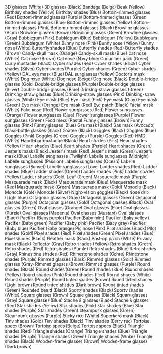 3D glasses (White)
3D glasses (Black)
Bandage (Beige)
Beak (Yellow)
Birthday shades (Yellow)
Birthday shades (Blue)
Bottom-rimmed glasses (Red)
Bottom-rimmed glasses (Purple)
Bottom-rimmed glasses (Green)
Bottom-rimmed glasses (Blue)
Bottom-rimmed glasses (Yellow)
Bottom-rimmed glasses (Pink)
Bottom-rimmed glasses (Black)
Browline glasses (Black)
Browline glasses (Brown)
Browline glasses (Green)
Browline glasses (Gray)
Bubblegum (Pink)
Bubblegum (Blue)
Bubblegum (Yellow)
Bubblegum (Green)
Bubblegum (White)
Bunny nose (Pink)
Bunny nose (Yellow)
Bunny nose (White)
Butterfly shades (Blue)
Butterfly shades (Red)
Butterfly shades (Brown)
Candy-skull mask (Orange)
Candy-skull mask (Blue)
Cat nose (White)
Cat nose (Brown)
Cat nose (Navy blue)
Cucumber pack (Green)
Curly mustache (Black)
Cyber shades (Red)
Cyber shades (Black)
Cyber shades (Silver)
Cyber shades (Purple)
Cyber shades (Green)
Cyber shades (Yellow)
DAL eye mask (Blue)
DAL sunglasses (Yellow)
Doctor's mask (White)
Dog nose (White)
Dog nose (Beige)
Dog nose (Black)
Double-bridge glasses (Gold)
Double-bridge glasses (Purple)
Double-bridge glasses (Silver)
Double-bridge glasses (Blue)
Drinking-straw glasses (Green)
Drinking-straw glasses (Blue)
Drinking-straw glasses (Pink)
Drinking-straw glasses (White)
Eye mask (Blue)
Eye mask (Pink)
Eye mask (Gray)
Eye mask (Green)
Eye mask (Orange)
Eye mask (Red)
Eye patch (Black)
Facial mask (White)
Fake nose (Red)
Flower sunglasses (Red)
Flower sunglasses (Orange)
Flower sunglasses (Blue)
Flower sunglasses (Purple)
Flower sunglasses (Green)
Food mess (Pasta)
Funny glasses (Brown)
Funny glasses (Pink)
Funny glasses (Blue)
Gas mask (Black)
Gas mask (Avocado)
Glass-bottle glasses (Black)
Goatee (Black)
Goggles (Black)
Goggles (Blue)
Goggles (Pink)
Goggles (Green)
Goggles (Purple)
Goggles (Red)
HMD (White)
Handlebar mustache (Black)
Heart shades (Pink)
Heart shades (Yellow)
Heart shades (Blue)
Heart shades (Purple)
Heart shades (Green)
Jester's mask (Black)
Jester's mask (Red)
Jester's mask (Green)
Jester's mask (Blue)
Labelle sunglasses (Twilight)
Labelle sunglasses (Midnight)
Labelle sunglasses (Passion)
Labelle sunglasses (Ocean)
Labelle sunglasses (Sunset)
Labelle sunglasses (Love)
Ladder shades (Red)
Ladder shades (Blue)
Ladder shades (Green)
Ladder shades (Pink)
Ladder shades (Yellow)
Ladder shades (Gold)
Leaf (Green)
Masquerade mask (Purple)
Masquerade mask (Black)
Masquerade mask (Blue)
Masquerade mask (Red)
Masquerade mask (Green)
Masquerade mask (Gold)
Monocle (Black)
Monocle (Gold)
Monocle (Silver)
Night-vision goggles (Black)
Nose drip (Light blue)
Octagonal glasses (Gray)
Octagonal glasses (Green)
Octagonal glasses (Purple)
Octagonal glasses (Gold)
Octagonal glasses (Black)
Oval glasses (Green)
Oval glasses (Orange)
Oval glasses (Blue)
Oval glasses (Purple)
Oval glasses (Magenta)
Oval glasses (Mustard)
Oval glasses (Black)
Pacifier (Baby purple)
Pacifier (Baby mint)
Pacifier (Baby yellow)
Pacifier (Baby green)
Pacifier (Baby pink)
Pacifier (Baby gray)
Pacifier (Baby blue)
Pacifier (Baby orange)
Pig nose (Pink)
Pilot shades (Black)
Pilot shades (Gold)
Pixel shades (Red)
Pixel shades (Green)
Pixel shades (Blue)
Pixel shades (Black)
Pleather mask (Black)
Post-op patch (White)
Privacy mask (Black)
Reflector (Gray)
Retro shades (Yellow)
Retro shades (Green)
Retro shades (Red)
Retro shades (Purple)
Retro shades (Blue)
Retro shades (Gray)
Rhinestone shades (Red)
Rhinestone shades (Ochre)
Rhinestone shades (Purple)
Rimmed glasses (Black)
Rimmed glasses (Gold)
Rimmed glasses (Gray)
Rimmed glasses (Brown)
Rimmed glasses (Purple)
Round shades (Black)
Round shades (Green)
Round shades (Blue)
Round shades (Yellow)
Round shades (Pink)
Round shades (Red)
Round shades (White)
Round shades (Purple)
Round tinted shades (Brown)
Round tinted shades (Light brown)
Round tinted shades (Dark brown)
Round tinted shades (Green)
Rounded beard (Black)
Sporty shades (Black)
Sporty shades (White)
Square glasses (Brown)
Square glasses (Black)
Square glasses (Gray)
Square glasses (Blue)
Stache & glasses (Black)
Stache & glasses (Red)
Star shades (Yellow)
Star shades (Pink)
Star shades (Blue)
Star shades (Purple)
Star shades (Green)
Steampunk glasses (Green)
Steampunk glasses (Purple)
Sticky rice (White)
Superhero mask (Black)
Tiny shades (Gold)
Tiny shades (Black)
Tiny shades (Berry red)
Tortoise specs (Brown)
Tortoise specs (Beige)
Tortoise specs (Black)
Triangle shades (Red)
Triangle shades (Orange)
Triangle shades (Blue)
Triangle shades (Purple)
Triangle shades (Green)
Triangle shades (White)
Triangle shades (Black)
Wooden-frame glasses (Brown)
Wooden-frame glasses (Dark brown)
